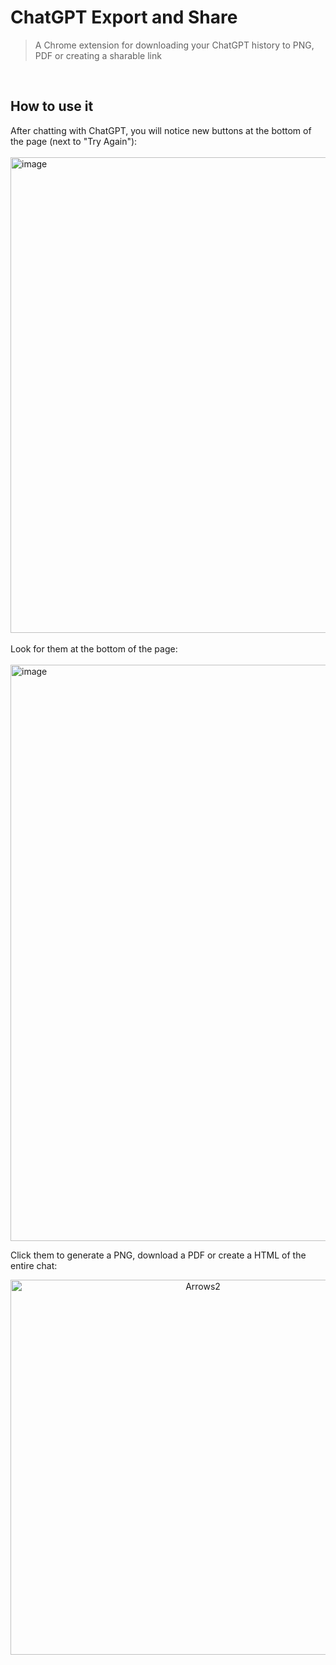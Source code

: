 # ChatGPT Export and Share
> A Chrome extension for downloading your ChatGPT history to PNG, PDF or creating a sharable link
<br/>

## How to use it

After chatting with ChatGPT, you will notice new buttons at the bottom of the page (next to "Try Again"):
<br/><br/>
<img width="761" alt="image" src="https://user-images.githubusercontent.com/7003853/205524669-6e40f151-d544-4054-a9e5-c05f3dec57a2.png">
<br/><br/>
Look for them at the bottom of the page:
<br/><br/>
<img width="922" alt="image" src="https://user-images.githubusercontent.com/7003853/205524690-d2facc95-56ee-43ed-9413-be200f4f57b3.png">

Click them to generate a PNG, download a PDF or create a HTML of the entire chat:
<br/>
<center><img height="600" alt="Arrows2" src="https://user-images.githubusercontent.com/7003853/205508289-fb56f028-021e-4ca5-8dc4-a65626888760.png"></center>
